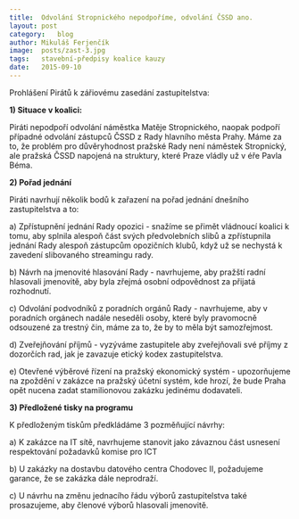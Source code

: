 ```yaml
---
title:	Odvolání Stropnického nepodpoříme, odvolání ČSSD ano.
layout:	post
category:	blog
author:	Mikuláš Ferjenčík
image:	posts/zast-3.jpg
tags:	stavební-předpisy koalice kauzy
date:	2015-09-10
---
```


Prohlášení Pirátů k zářiovému zasedání zastupitelstva:

**1) Situace v koalici:**

Piráti nepodpoří odvolání náměstka Matěje Stropnického, naopak podpoří případné odvolání zástupců ČSSD z Rady hlavního města Prahy. Máme za to, že problém pro důvěryhodnost pražské Rady není náměstek Stropnický, ale pražská ČSSD napojená na struktury, které Praze vládly už v éře Pavla Béma. 

**2) Pořad jednání**

Piráti navrhují několik bodů k zařazení na pořad jednání dnešního zastupitelstva a to:

a) Zpřístupnění jednání Rady opozici - snažíme se přimět vládnoucí koalici k tomu, aby splnila alespoň část svých předvolebních slibů a zpřístupnila jednání Rady alespoň zástupcům opozičních klubů, když už se nechystá k zavedení slibovaného streamingu rady. 

b) Návrh na jmenovité hlasování Rady - navrhujeme, aby pražští radní hlasovali jmenovitě, aby byla zřejmá osobní odpovědnost za přijatá rozhodnutí. 

c) Odvolání podvodníků z poradních orgánů Rady - navrhujeme, aby v poradních orgánech nadále neseděli osoby, které byly pravomocně odsouzené za trestný čin, máme za to, že by to měla být samozřejmost. 

d) Zveřejňování příjmů - vyzýváme zastupitele aby zveřejňovali své příjmy z dozorčích rad, jak je zavazuje etický kodex zastupitelstva. 

e) Otevřené výběrové řízení na pražský ekonomický systém - upozorňujeme na zpoždění v zakázce na pražský účetní systém, kde hrozí, že bude Praha opět nucena zadat stamilionovou zakázku jedinému dodavateli. 

**3) Předložené tisky na programu**

K předloženým tiskům předkládáme 3 pozměňující návrhy:

a) K zakázce na IT sítě, navrhujeme stanovit jako závaznou část usnesení respektování požadavků komise pro ICT

b) U zakázky na dostavbu datového centra Chodovec II, požadujeme garance, že se zakázka dále neprodraží. 

c) U návrhu na změnu jednacího řádu výborů zastupitelstva také prosazujeme, aby členové výborů hlasovali jmenovitě. 


